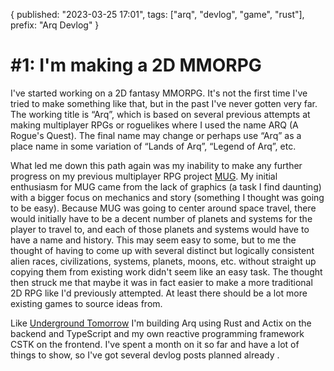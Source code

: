 {
  published: "2023-03-25 17:01",
  tags: ["arq", "devlog", "game", "rust"],
  prefix: "Arq Devlog"
}
# #1: I'm making a 2D MMORPG

I've started working on a 2D fantasy MMORPG. It's not the first time I've tried to make something like that, but in the past I've never gotten very far. The working title is &ldquo;Arq&rdquo;, which is based on several previous attempts at making multiplayer RPGs or roguelikes where I used the name ARQ (A Rogue's Quest). The final name may change or perhaps use &ldquo;Arq&rdquo; as a place name in some variation of &ldquo;Lands of Arq&rdquo;, &ldquo;Legend of Arq&rdquo;, etc.

What led me down this path again was my inability to make any further progress on my previous multiplayer RPG project [MUG](/mug). My initial enthusiasm for MUG came from the lack of graphics (a task I find daunting) with a bigger focus on mechanics and story (something I thought was going to be easy). Because MUG was going to center around space travel, there would initially have to be a decent number of planets and systems for the player to travel to, and each of those planets and systems would have to have a name and history. This may seem easy to some, but to me the thought of having to come up with several distinct but logically consistent alien races, civilizations, systems, planets, moons, etc. without straight up copying them from existing work didn't seem like an easy task. The thought then struck me that maybe it was in fact easier to make a more traditional 2D RPG like I'd previously attempted. At least there should be a lot more existing games to source ideas from.

Like [Underground Tomorrow](../pages/things/underground-tomorrow.md) I'm building Arq using Rust and Actix on the backend and TypeScript and my own reactive programming framework CSTK on the frontend. I've spent a month on it so far and have a lot of things to show, so I've got several devlog posts planned already .
